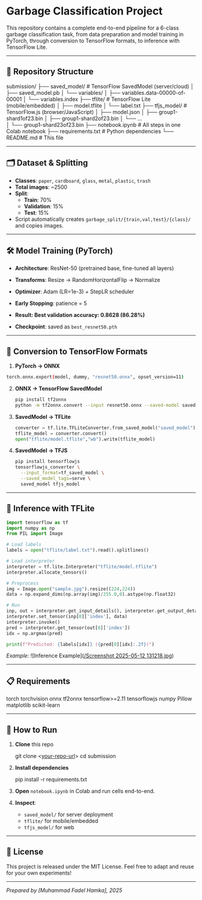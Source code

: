 # Garbage Classification Project

This repository contains a complete end-to-end pipeline for a 6-class garbage classification task, from data preparation and model training in PyTorch, through conversion to TensorFlow formats, to inference with TensorFlow Lite.

---

## 📂 Repository Structure

submission/
├── saved_model/           # TensorFlow SavedModel (server/cloud)
│   ├── saved_model.pb
│   └── variables/
│       ├── variables.data-00000-of-00001
│       └── variables.index
├── tflite/                # TensorFlow Lite (mobile/embedded)
│   ├── model.tflite
│   └── label.txt
├── tfjs_model/            # TensorFlow.js (browser/JavaScript)
│   ├── model.json
│   ├── group1-shard1of23.bin
│   ├── group1-shard2of23.bin
│   └── …  
│   └── group1-shard23of23.bin
├── notebook.ipynb         # All steps in one Colab notebook
├── requirements.txt       # Python dependencies
└── README.md              # This file

---

## 🗂️ Dataset & Splitting

- **Classes**: `paper`, `cardboard`, `glass`, `metal`, `plastic`, `trash`
- **Total images**: ~2500
- **Split**:
  - **Train**: 70%
  - **Validation**: 15%
  - **Test**: 15%
- Script automatically creates `garbage_split/{train,val,test}/{class}/` and copies images.

---

## 🛠️ Model Training (PyTorch)

- **Architecture**: ResNet-50 (pretrained base, fine-tuned all layers)
- **Transforms**: Resize → RandomHorizontalFlip → Normalize
- **Optimizer**: Adam (LR=1e-3) + StepLR scheduler
- **Early Stopping**: patience = 5
- **Result:  Best validation accuracy: 0.8628 (86.28%)**


- **Checkpoint**: saved as `best_resnet50.pth`

---

## 🔄 Conversion to TensorFlow Formats

1. **PyTorch → ONNX**  
 ```bash
 torch.onnx.export(model, dummy, "resnet50.onnx", opset_version=11)
````

2. **ONNX → TensorFlow SavedModel**

   ```bash
   pip install tf2onnx
   python -m tf2onnx.convert --input resnet50.onnx --saved-model saved_model
   ```

3. **SavedModel → TFLite**

   ```python
   converter = tf.lite.TFLiteConverter.from_saved_model("saved_model")
   tflite_model = converter.convert()
   open("tflite/model.tflite","wb").write(tflite_model)
   ```

4. **SavedModel → TFJS**

   ```bash
   pip install tensorflowjs
   tensorflowjs_converter \
     --input_format=tf_saved_model \
     --saved_model_tags=serve \
     saved_model tfjs_model
   ```

---

## 🤖 Inference with TFLite

```python
import tensorflow as tf
import numpy as np
from PIL import Image

# Load labels
labels = open("tflite/label.txt").read().splitlines()

# Load interpreter
interpreter = tf.lite.Interpreter("tflite/model.tflite")
interpreter.allocate_tensors()

# Preprocess
img = Image.open("sample.jpg").resize((224,224))
data = np.expand_dims(np.array(img)/255.0,0).astype(np.float32)

# Run
inp, out = interpreter.get_input_details(), interpreter.get_output_details()
interpreter.set_tensor(inp[0]['index'], data)
interpreter.invoke()
pred = interpreter.get_tensor(out[0]['index'])
idx = np.argmax(pred)

print(f"Predicted: {labels[idx]} ({pred[0][idx]:.2f})")
```

*Example:*
![Inference Example]([/Screenshot 2025-05-12 131218.jpg](https://github.com/Fadelhamkaa/Klasifikasi-Gambar-Pengembangan-Machine-Learning/blob/main/Screenshot%202025-05-12%20131218.jpg))

---

## 📋 Requirements


torch
torchvision
onnx
tf2onnx
tensorflow>=2.11
tensorflowjs
numpy
Pillow
matplotlib
scikit-learn


---

## 🚀 How to Run

1. **Clone** this repo


   git clone <[your-repo-url](https://github.com/Fadelhamkaa/Klasifikasi-Gambar-Pengembangan-Machine-Learning.git)>
   cd submission


2. **Install dependencies**


   pip install -r requirements.txt


3. **Open** `notebook.ipynb` in Colab and run cells end-to-end.

4. **Inspect**:

   * `saved_model/` for server deployment
   * `tflite/` for mobile/embedded
   * `tfjs_model/` for web

---

## 📖 License

This project is released under the MIT License.
Feel free to adapt and reuse for your own experiments!

---

*Prepared by \[Muhammad Fadel Hamka], 2025*

```
```





